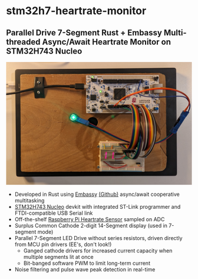 # stm32h7-heartrate-monitor
## Parallel Drive 7-Segment Rust + Embassy Multi-threaded Async/Await Heartrate Monitor on STM32H743 Nucleo
![h743 nucleo and 14seg breadboard with HR sensor](/doc/h743-hr-14seg-plank1.jpg)

* Developed in Rust using [Embassy](https://embassy.dev/) [(Github)](https://github.com/embassy-rs/embassy) async/await cooperative multitasking
* [STM32H743 Nucleo](https://www.amazon.com/s?k=raspberry+pi+heart+rate+sensor) devkit with integrated ST-Link programmer and FTDI-compatible USB Serial link
* Off-the-shelf [Raspberry Pi Heartrate Sensor](https://www.amazon.com/s?k=raspberry+pi+heart+rate+sensor) sampled on ADC
* Surplus Common Cathode 2-digit 14-Segment display (used in 7-segment mode)
* Parallel 7-Segment LED Drive without series resistors, driven directly from MCU pin drivers (EE's, don't look!)
  * Ganged cathode drivers for increased current capacity when multiple segments lit at once
  * Bit-banged software PWM to limit long-term current
* Noise filtering and pulse wave peak detection in real-time
